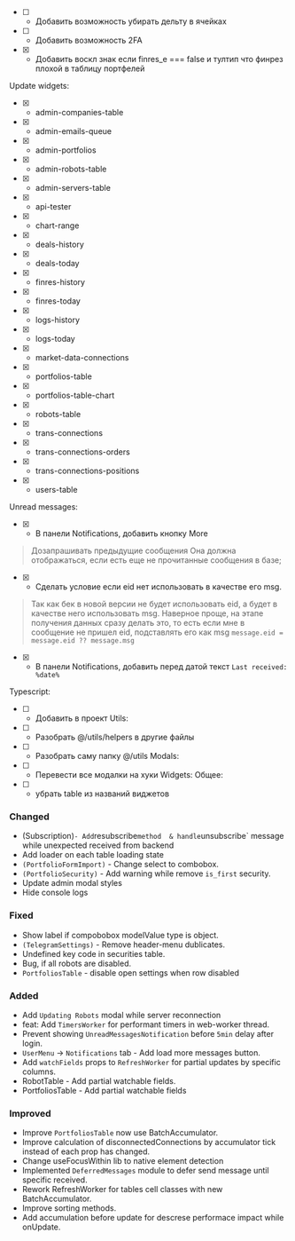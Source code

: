 - [ ] - Добавить возможность убирать дельту в ячейках
- [ ] - Добавить возможность 2FA
- [x] - Добавить воскл знак если finres_e === false и тултип что финрез плохой в таблицу портфелей

Update widgets:
- [x] -  admin-companies-table
- [x] -  admin-emails-queue
- [x] -  admin-portfolios
- [x] -  admin-robots-table
- [x] -  admin-servers-table
- [x] -  api-tester
- [x] -  chart-range
- [x] -  deals-history
- [x] -  deals-today
- [x] -  finres-history
- [x] -  finres-today
- [x] -  logs-history
- [x] -  logs-today
- [x] -  market-data-connections
- [x] -  portfolios-table
- [x] -  portfolios-table-chart
- [x] -  robots-table
- [x] -  trans-connections
- [x] -  trans-connections-orders
- [x] -  trans-connections-positions
- [x] -  users-table

Unread messages:
- [x] - В панели Notifications, добавить кнопку More
 > Дозапрашивать предыдущие сообщения
> Она должна отображаться, если есть еще не прочитанные сообщения в базе;
- [x] - Сделать условие если eid нет использовать в качестве его msg. 
> Так как бек в новой версии не будет использовать eid, а будет в качестве него использовать msg.
> Наверное проще, на этапе получения данных сразу делать это, то есть если мне в сообщение не пришел eid, подставлять его как msg `message.eid = message.eid ?? message.msg`
- [x] - В панели Notifications, добавить перед датой текст `Last received: %date%`

Typescript:
- [ ] - Добавить в проект
Utils:
- [ ] - Разобрать @/utils/helpers в другие файлы
- [ ] - Разобрать саму папку @/utils
Modals:
- [ ] - Перевести все модалки на хуки
Widgets: 
Общее:
- [ ] - убрать table из названий виджетов 

        


### Changed
- (Subscription)` - Add `resubscribe` method  & handle `unsubscribe` message while unexpected received from backend
- Add loader on each table loading state
- `(PortfolioFormImport)` -  Change select to combobox.
- `(PortfolioSecurity)` - Add warning while remove `is_first` security.
- Update admin modal styles
- Hide console logs

### Fixed
- Show label if compobobox modelValue type is object.
- `(TelegramSettings)` - Remove header-menu dublicates.
- Undefined key code in securities table.
- Bug, if all robots are disabled.
- `PortfoliosTable` - disable open settings when row disabled

### Added
- Add `Updating Robots` modal while server reconnection
- feat: Add `TimersWorker` for performant timers in web-worker thread.
- Prevent showing `UnreadMessagesNotification` before `5min` delay after login.
- `UserMenu` -> `Notifications` tab -  Add load more messages button.
- Add `watchFields` props to `RefreshWorker` for partial updates by specific columns.
- RobotTable - Add partial watchable fields.
- PortfoliosTable - Add partial watchable fields

### Improved
- Improve `PortfoliosTable` now use BatchAccumulator.
- Improve calculation of disconnectedConnections by accumulator tick instead of each prop has changed.
- Change useFocusWithin lib to native element detection
- Implemented `DeferredMessages` module to defer send message until specific received.
- Rework RefreshWorker for tables cell classes with new BatchAccumulator.
- Improve sorting methods.
- Add accumulation before update for descrese performace impact while onUpdate.
